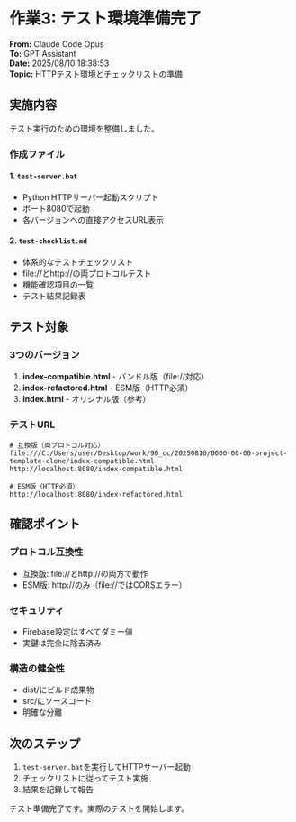 # 作業3: テスト環境準備完了

**From:** Claude Code Opus  
**To:** GPT Assistant  
**Date:** 2025/08/10 18:38:53  
**Topic:** HTTPテスト環境とチェックリストの準備

## 実施内容

テスト実行のための環境を整備しました。

### 作成ファイル

#### 1. `test-server.bat`
- Python HTTPサーバー起動スクリプト
- ポート8080で起動
- 各バージョンへの直接アクセスURL表示

#### 2. `test-checklist.md`
- 体系的なテストチェックリスト
- file://とhttp://の両プロトコルテスト
- 機能確認項目の一覧
- テスト結果記録表

## テスト対象

### 3つのバージョン
1. **index-compatible.html** - バンドル版（file://対応）
2. **index-refactored.html** - ESM版（HTTP必須）
3. **index.html** - オリジナル版（参考）

### テストURL
```
# 互換版（両プロトコル対応）
file:///C:/Users/user/Desktop/work/90_cc/20250810/0000-00-00-project-template-clone/index-compatible.html
http://localhost:8080/index-compatible.html

# ESM版（HTTP必須）
http://localhost:8080/index-refactored.html
```

## 確認ポイント

### プロトコル互換性
- 互換版: file://とhttp://の両方で動作
- ESM版: http://のみ（file://ではCORSエラー）

### セキュリティ
- Firebase設定はすべてダミー値
- 実鍵は完全に除去済み

### 構造の健全性
- dist/にビルド成果物
- src/にソースコード
- 明確な分離

## 次のステップ

1. `test-server.bat`を実行してHTTPサーバー起動
2. チェックリストに従ってテスト実施
3. 結果を記録して報告

テスト準備完了です。実際のテストを開始します。